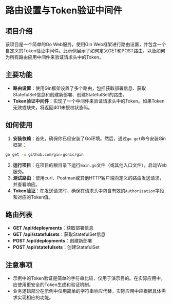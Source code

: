 # 路由设置与Token验证中间件

## 项目介绍

该项目是一个简单的Go Web服务，使用Gin Web框架进行路由设置，并包含一个自定义的Token验证中间件。此示例展示了如何定义GET和POST路由，以及如何为所有路由应用中间件来验证请求头中的Token。

## 主要功能

- **路由设置**：使用Gin框架设置了多个路由，包括获取部署信息、获取StatefulSet信息和创建新部署、创建StatefulSet的路由。
- **Token验证中间件**：实现了一个中间件来验证请求头中的Token。如果Token无效或缺失，将返回401未授权状态码。

## 如何使用

1. **安装依赖**：首先，确保你已经安装了Go环境。然后，通过`go get`命令安装Gin框架：


```bash
go get -u github.com/gin-gonic/gin
```
2. **运行项目**：在项目的根目录下运行`main.go`文件（或其他入口文件），启动Web服务。
3. **测试路由**：使用curl、Postman或其他HTTP客户端向定义的路由发送请求，并查看响应。
4. **Token验证**：在发送请求时，确保在请求头中包含有效的`Authorization`字段和对应的Token值。

## 路由列表

- **GET /api/deployments**：获取部署信息
- **GET /api/statefulsets**：获取StatefulSet信息
- **POST /api/deployments**：创建新部署
- **POST /api/statefulsets**：创建StatefulSet

## 注意事项

- 示例中的Token验证是简单的字符串比较，仅用于演示目的。在实际应用中，应使用更安全的Token生成和验证机制。
- 业务逻辑部分在示例中仅用简单的字符串响应代替，实际应用中应根据具体需求实现相应的功能。